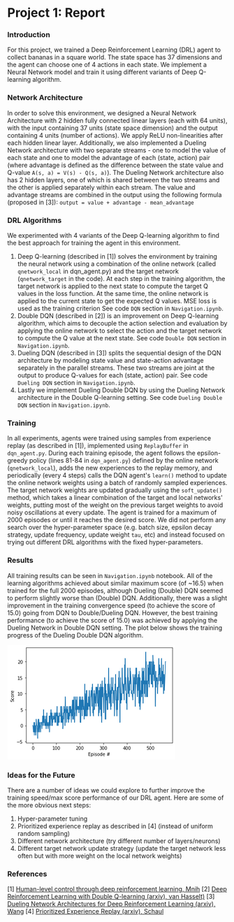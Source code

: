 [//]: # (Image References)

[image1]: dueling_ddqn_training.png "Training Progress"

# Project 1: Report

### Introduction

For this project, we trained a Deep Reinforcement Learning (DRL) agent to collect bananas in a square world.
The state space has 37 dimensions and the agent can choose one of 4 actions in each state.
We implement a Neural Network model and train it using different variants of Deep Q-learning algorithm.

### Network Architecture
In order to solve this environment, we designed a Neural Network Architecture with 2 hidden fully connected linear layers (each with 64 units), with the input containing 37 units (state space dimension) and the output containing 4 units (number of actions). We apply ReLU non-linearities after each hidden linear layer.
Additionally, we also implemented a Dueling Network architecture with two separate streams - one to model the value of each state and one to model the advantage of each (state, action) pair (where advantage is defined as the difference between the state value and Q-value `A(s, a) = V(s) - Q(s, a)`). The Dueling Network architecture also has 2 hidden layers, one of which is shared between the two streams and the other is applied separately within each stream. The value and advantage streams are combined in the output using the following formula (proposed in [3]):
`output = value + advantage - mean_advantage`

### DRL Algorithms
We experimented with 4 variants of the Deep Q-learning algorithm to find the best approach for training the agent in this environment.
1. Deep Q-learning (described in [1]) solves the environment by training the neural network using a combination of the online network (called `qnetwork_local` in dqn_agent.py) and the target network (`qnetwork_target` in the code). At each step in the training algorithm, the target network is applied to the next state to compute the target Q values in the loss function. At the same time, the online network is applied to the current state to get the expected Q values. MSE loss is used as the training criterion
See code `DQN` section in `Navigation.ipynb`.
2. Double DQN (described in [2]) is an improvement on Deep Q-learning algorithm, which aims to decouple the action selection and evaluation by applying the online network to select the action and the target network to compute the Q value at the next state.
See code `Double DQN` section in `Navigation.ipynb`.
3. Dueling DQN (described in [3]) splits the sequential design of the DQN architecture by modeling state value and state-action advantage separately in the parallel streams. These two streams are joint at the output to produce Q-values for each (state, action) pair.
See code `Dueling DQN` section in `Navigation.ipynb`.
4. Lastly we implement Dueling Double DQN by using the Dueling Network architecture in the Double Q-learning setting.
See code `Dueling Double DQN` section in `Navigation.ipynb`.

### Training
In all experiments, agents were trained using samples from experience replay (as described in [1]), implemented using `ReplayBuffer` in `dqn_agent.py`. During each training episode, the agent follows the epsilon-greedy policy (lines 81-84 in `dqn_agent.py`) defined by the online network (`qnetwork_local`), adds the new experiences to the replay memory, and periodically (every 4 steps) calls the DQN agent's `learn()` method to update the online network weights using a batch of randomly sampled experiences. The target network weights are updated gradually using the `soft_update()` method, which takes a linear combination of the target and local networks' weights, putting most of the weight on the previous target weights to avoid noisy oscillations at every update.
The agent is trained for a maximum of 2000 episodes or until it reaches the desired score.
We did not perform any search over the hyper-parameter space (e.g. batch size, epsilon decay strategy, update frequency, update weight `tau`, etc) and instead focused on trying out different DRL algorithms with the fixed hyper-parameters.

### Results

All training results can be seen in `Navigation.ipynb` notebook.
All of the learning algorithms achieved about similar maximum score (of ~16.5) when trained for the full 2000 episodes, although Dueling (Double) DQN seemed to perform slightly worse than (Double) DQN.
Additionally, there was a slight improvement in the training convergence speed (to achieve the score of 15.0) going from DQN to Double/Dueling DQN. However, the best training performance (to achieve the score of 15.0) was achieved by applying the Dueling Network in Double DQN setting. The plot below shows the training progress of the Dueling Double DQN algorithm.

![Training Progress][image1]

### Ideas for the Future

There are a number of ideas we could explore to further improve the training speed/max score performance of our DRL agent. Here are some of the more obvious next steps:
1. Hyper-parameter tuning
2. Prioritized experience replay as described in [4] (instead of uniform random sampling)
3. Different network architecture (try different number of layers/neurons)
4. Different target network update strategy (update the target network less often but with more weight on the local network weights)

### References

[1] [Human-level control through deep reinforcement learning, Mnih](https://web.stanford.edu/class/psych209/Readings/MnihEtAlHassibis15NatureControlDeepRL.pdf)
[2] [Deep Reinforcement Learning with Double Q-learning (arxiv), van Hasselt)](https://arxiv.org/abs/1509.06461)
[3] [Dueling Network Architectures for Deep Reinforcement Learning (arxiv), Wang](https://arxiv.org/abs/1511.06581)
[4] [Prioritized Experience Replay (arxiv), Schaul](https://arxiv.org/abs/1511.05952)
